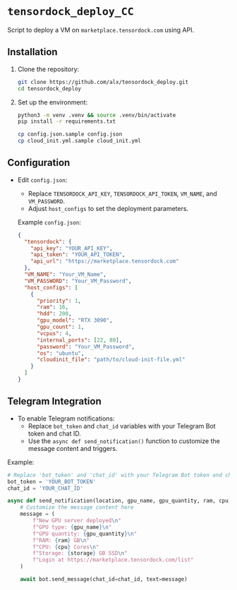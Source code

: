 # `tensordock_deploy_CC`

Script to deploy a VM on `marketplace.tensordock.com` using API.

## Installation

1. Clone the repository:

    ```sh
    git clone https://github.com/alx/tensordock_deploy.git
    cd tensordock_deploy
    ```

2. Set up the environment:

    ```sh
    python3 -m venv .venv && source .venv/bin/activate
    pip install -r requirements.txt

    cp config.json.sample config.json
    cp cloud_init.yml.sample cloud_init.yml
    ```

## Configuration

- Edit `config.json`:
    - Replace `TENSORDOCK_API_KEY`, `TENSORDOCK_API_TOKEN`, `VM_NAME`, and `VM_PASSWORD`.
    - Adjust `host_configs` to set the deployment parameters.

    Example `config.json`:

    ```json
    {
      "tensordock": {
        "api_key": "YOUR_API_KEY",
        "api_token": "YOUR_API_TOKEN",
        "api_url": "https://marketplace.tensordock.com"
      },
      "VM_NAME": "Your_VM_Name",
      "VM_PASSWORD": "Your_VM_Password",
      "host_configs": [
        {
          "priority": 1,
          "ram": 16,
          "hdd": 200,
          "gpu_model": "RTX 3090",
          "gpu_count": 1,
          "vcpus": 4,
          "internal_ports": [22, 80],
          "password": "Your_VM_Password",
          "os": "ubuntu",
          "cloudinit_file": "path/to/cloud-init-file.yml"
        }
      ]
    }
    ```

## Telegram Integration

- To enable Telegram notifications:
    - Replace `bot_token` and `chat_id` variables with your Telegram Bot token and chat ID.
    - Use the `async def send_notification()` function to customize the message content and triggers.

Example:

```python
# Replace 'bot_token' and 'chat_id' with your Telegram Bot token and chat ID
bot_token = 'YOUR_BOT_TOKEN'
chat_id = 'YOUR_CHAT_ID'

async def send_notification(location, gpu_name, gpu_quantity, ram, cpu, storage):
    # Customize the message content here
    message = (
        f"New GPU server deployed\n"
        f"GPU type: {gpu_name}\n"
        f"GPU quantity: {gpu_quantity}\n"
        f"RAM: {ram} GB\n"
        f"CPU: {cpu} Cores\n"
        f"Storage: {storage} GB SSD\n"
        f"Login at https://marketplace.tensordock.com/list"
    )

    await bot.send_message(chat_id=chat_id, text=message)

